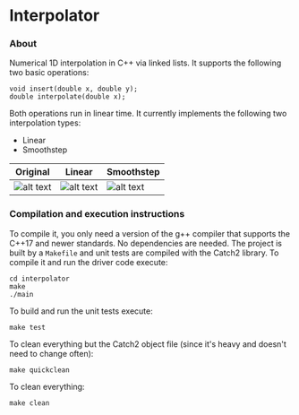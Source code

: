 # Interpolator


### About
Numerical 1D interpolation in C++ via linked lists. It supports the following two basic operations:
```
void insert(double x, double y);
double interpolate(double x);
```
Both operations run in linear time. It currently implements the following two interpolation types:
* Linear
* Smoothstep

| Original | Linear | Smoothstep
| ------------- | ------------- | -------------|
| ![alt text](https://raw.githubusercontent.com/0xLeo/interpolator/master/assets/original.jpg) | ![alt text](https://raw.githubusercontent.com/0xLeo/interpolator/master/assets/result_linear.jpg)| ![alt text](https://raw.githubusercontent.com/0xLeo/interpolator/master/assets/result_smoothstep.jpg) |


### Compilation and execution instructions

To compile it, you only need a version of the g++ compiler that supports the C++17 and newer standards. No dependencies are needed. The project is built by a `Makefile` and unit tests are compiled with the Catch2 library. To compile it and run the driver code execute:
```
cd interpolator
make
./main
```
To build and run the unit tests execute:
```
make test
```
To clean everything but the Catch2 object file (since it's heavy and doesn't need to change often):
```
make quickclean
```
To clean everything:
```
make clean
```
